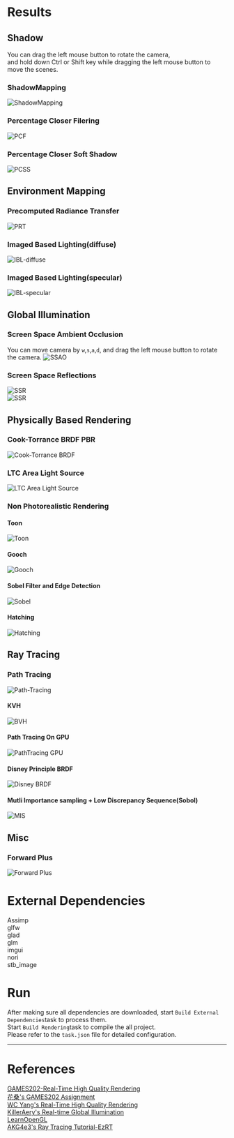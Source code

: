 # Results

## Shadow
You can drag the left mouse button to rotate the camera,   
and hold down Ctrl or Shift key while dragging the left mouse button to move the scenes.  

### ShadowMapping
![ShadowMapping](./assets/results/SM.png)

### Percentage Closer Filering
![PCF](./assets/results/PCF.png)

### Percentage Closer Soft Shadow
![PCSS](./assets/results/PCSS.png)  

## Environment Mapping

### Precomputed Radiance Transfer
![PRT](./assets/results/PRT.png)

### Imaged Based Lighting(diffuse)
![IBL-diffuse](./assets/results/IBL-diffuse.gif)

### Imaged Based Lighting(specular)
![IBL-specular](./assets/results/IBL-specular.gif)

## Global Illumination

### Screen Space Ambient Occlusion 
You can move camera by `w`,`s`,`a`,`d`,
and drag the left mouse button to rotate the camera.
![SSAO](./assets/results/SSAO.png)

### Screen Space Reflections
![SSR](./assets/results/SSR1.png)  
![SSR](./assets/results/SSR2.png)  

## Physically Based Rendering

### Cook-Torrance BRDF PBR
![Cook-Torrance BRDF](./assets/results/Cook-Torrance%20BRDF.gif)

### LTC Area Light Source
![LTC Area Light Source](./assets/results/ltc-area_light.png)

### Non Photorealistic Rendering
#### Toon
![Toon](./assets/results/toon-style.gif)  
#### Gooch
![Gooch](./assets/results/gooch-style.gif)  
#### Sobel Filter and Edge Detection
![Sobel](./assets/results/sobel.gif)  
#### Hatching
![Hatching](./assets/results/hatching.gif)  

## Ray Tracing
### Path Tracing
![Path-Tracing](./assets/results/path_tracing.png)  
#### KVH 
![BVH](./assets/results/BVH.png)  
#### Path Tracing On GPU
![PathTracing GPU](./assets/results/PathTracingGPU.png)  
#### Disney Principle BRDF
![Disney BRDF](./assets/results/disney.png)  
#### Mutli Importance sampling + Low Discrepancy Sequence(Sobol)
![MIS](./assets/results/mis.png)  

## Misc
### Forward Plus
![Forward Plus](./assets/results/forward_plus.png)  

# External Dependencies
Assimp  
glfw  
glad  
glm  
imgui  
nori  
stb_image

# Run
After making sure all dependencies are downloaded, start `Build External Dependencies`task to process them.  
Start `Build Rendering`task to compile the all project.  
Please refer to the `task.json` file for detailed configuration.

---
# References
[GAMES202-Real-Time High Quality Rendering](https://sites.cs.ucsb.edu/~lingqi/teaching/games202.html)  
[花桑's GAMES202 Assignment](https://www.zhihu.com/column/c_1591546501603545090)  
[WC Yang's Real-Time High Quality Rendering](https://yangwc.com/)   
[KillerAery's Real-time Global Illumination](https://www.cnblogs.com/KillerAery/collections/3076)  
[LearnOpenGL](https://learnopengl.com/)  
[AKG4e3's Ray Tracing Tutorial-EzRT](https://github.com/AKGWSB/EzRT?tab=readme-ov-file#part-3-opengl-ray-tracing)  
